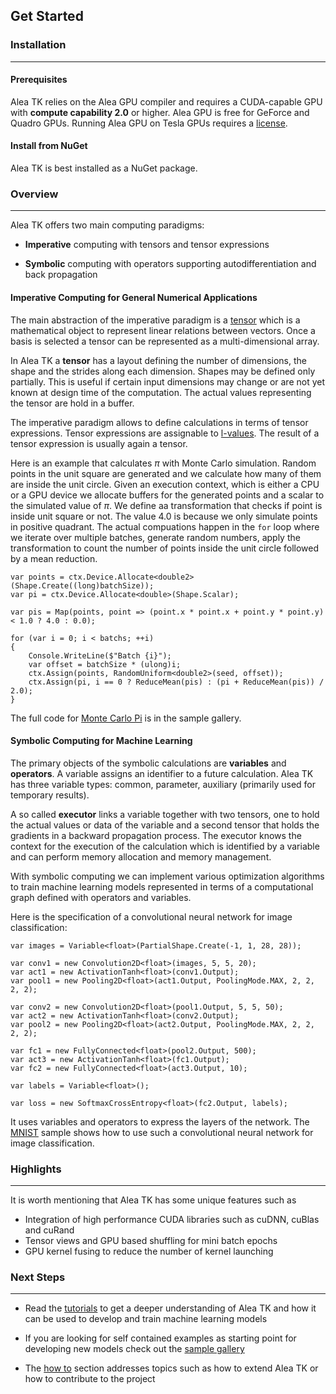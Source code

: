 ## Get Started

### Installation
***

#### Prerequisites

Alea TK relies on the Alea GPU compiler and requires a CUDA-capable GPU with **compute capability 2.0** or higher. Alea GPU is free for 
GeForce and Quadro GPUs. Running Alea GPU on Tesla GPUs requires a [license](http://www.quantalea.com/licensing/). 

#### Install from NuGet

Alea TK is best installed as a NuGet package.


### Overview 
***

Alea TK offers two main computing paradigms:

 - **Imperative** computing with tensors and tensor expressions

 - **Symbolic** computing with operators supporting autodifferentiation and back propagation


#### Imperative Computing for General Numerical Applications

The main abstraction of the imperative paradigm is a [tensor](https://en.wikipedia.org/wiki/Tensor) which is a mathematical object to represent linear relations between vectors. Once a basis is selected a tensor can be represented as a multi-dimensional array. 

In Alea TK a **tensor** has a layout defining the number of dimensions, the shape and the strides along each dimension. Shapes may be defined only partially. This is useful if certain input dimensions may change or are not yet known at design time of the computation. The actual values representing the tensor are hold in a buffer. 

The imperative paradigm allows to define calculations in terms of tensor expressions. Tensor expressions are assignable to [l-values](https://en.wikipedia.org/wiki/Value_(computer_science)#lrvalue). The result of a tensor expression is usually again a tensor.

Here is an example that calculates $\pi$ with Monte Carlo simulation. Random points in the unit square are generated and we calculate how many of them are inside the unit circle. Given an execution context, which is either a CPU or a GPU device we allocate buffers for the generated points and a scalar to the simulated value of $\pi$. We define aa transformation that checks if point is inside unit square or not. The value 4.0 is because we only simulate points in positive quadrant. The actual compuations happen in the `for` loop where we iterate over multiple batches, generate random numbers, apply the transformation to count the number of points inside the unit circle followed by a mean reduction.


```{.cs}
var points = ctx.Device.Allocate<double2>(Shape.Create((long)batchSize));
var pi = ctx.Device.Allocate<double>(Shape.Scalar);

var pis = Map(points, point => (point.x * point.x + point.y * point.y) < 1.0 ? 4.0 : 0.0);

for (var i = 0; i < batchs; ++i)
{
    Console.WriteLine($"Batch {i}");
    var offset = batchSize * (ulong)i;
    ctx.Assign(points, RandomUniform<double2>(seed, offset));
    ctx.Assign(pi, i == 0 ? ReduceMean(pis) : (pi + ReduceMean(pis)) / 2.0);
}
```

The full code for [Monte Carlo Pi](/samples/montecarlopi.html) is in the sample gallery.


#### Symbolic Computing for Machine Learning  

The primary objects of the symbolic calculations are **variables** and **operators**. A variable assigns an identifier to a future calculation. Alea TK has three variable types: common, parameter, auxiliary (primarily used for temporary results). 

A so called **executor** links a variable together with two tensors, one to hold the actual values or data of the variable and a second tensor that holds the gradients in a backward propagation process. The executor knows the context for the execution of the calculation which is identified by a variable and can perform memory allocation and memory management. 

With symbolic computing we can implement various optimization algorithms to train machine learning models represented in terms of a computational graph defined with operators and variables. 

Here is the specification of a convolutional neural network for image classification:

```{.cs}
var images = Variable<float>(PartialShape.Create(-1, 1, 28, 28));

var conv1 = new Convolution2D<float>(images, 5, 5, 20);
var act1 = new ActivationTanh<float>(conv1.Output);
var pool1 = new Pooling2D<float>(act1.Output, PoolingMode.MAX, 2, 2, 2, 2);

var conv2 = new Convolution2D<float>(pool1.Output, 5, 5, 50);
var act2 = new ActivationTanh<float>(conv2.Output);
var pool2 = new Pooling2D<float>(act2.Output, PoolingMode.MAX, 2, 2, 2, 2);

var fc1 = new FullyConnected<float>(pool2.Output, 500);
var act3 = new ActivationTanh<float>(fc1.Output);
var fc2 = new FullyConnected<float>(act3.Output, 10);

var labels = Variable<float>();

var loss = new SoftmaxCrossEntropy<float>(fc2.Output, labels);

```

It uses variables and operators to express the layers of the network. The [MNIST](/samples/mnist.html) sample shows how to use such a convolutional neural network for image classification. 


### Highlights
***

It is worth mentioning that Alea TK has some unique features such as 

- Integration of high performance CUDA libraries such as cuDNN, cuBlas and cuRand
- Tensor views and GPU based shuffling for mini batch epochs 
- GPU kernel fusing to reduce the number of kernel launching 


### Next Steps
***

- Read the [tutorials](/tutorials.html) to get a deeper understanding of Alea TK and how it can be used to develop and train machine learning models

- If you are looking for self contained examples as starting point for developing new models check out the [sample gallery](/gallery.html)

- The [how to](/how_to.html) section addresses topics such as how to extend Alea TK or how to contribute to the project

